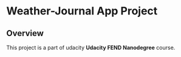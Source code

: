 # Weather-Journal App Project

## Overview
This project is a part of udacity **Udacity FEND Nanodegree** course.